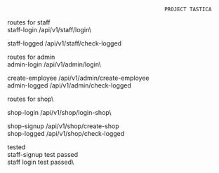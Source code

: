                                                       PROJECT TASTICA


 routes for staff\
 staff-login  /api/v1/staff/login\

 <!-- protected route -->
 staff-logged /api/v1/staff/check-logged


 routes for admin\
 admin-login /api/v1/admin/login\

  <!-- protected route -->
 create-employee /api/v1/admin/create-employee\
 admin-logged /api/v1/admin/check-logged

 routes for shop\

 shop-login /api/v1/shop/login-shop\
  <!-- protected route -->
 shop-signup /api/v1/shop/create-shop\
 shop-logged /api/v1/shop/check-logged


 tested \
 staff-signup test passed\
 staff login test passed\



